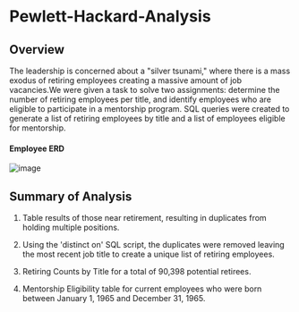 # Pewlett-Hackard-Analysis

## Overview
The leadership is concerned about a "silver tsunami," where there is a mass exodus of retiring employees creating a massive amount of job vacancies.We were given a task to solve two assignments: determine the number of retiring employees per title, and identify employees who are eligible to participate in a mentorship program. SQL queries were created to generate a list of retiring employees by title and a list of employees eligible for mentorship.

#### Employee ERD

![image](https://user-images.githubusercontent.com/107373721/201549567-8c89826e-2d96-48ea-985d-ba9acc2eed16.png)

## Summary of Analysis

1. Table results of those near retirement, resulting in duplicates from holding multiple positions.


2. Using the 'distinct on' SQL script, the duplicates were removed leaving the most recent job title to create a unique list of retiring employees.


3. Retiring Counts by Title for a total of 90,398 potential retirees.


4. Mentorship Eligibility table for current employees who were born between January 1, 1965 and December 31, 1965.
